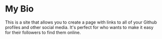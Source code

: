 # My Bio

This is a site that allows you to create a page with links to all of your Github profiles and other social media. It's perfect for who wants to make it easy for their followers to find them online.
